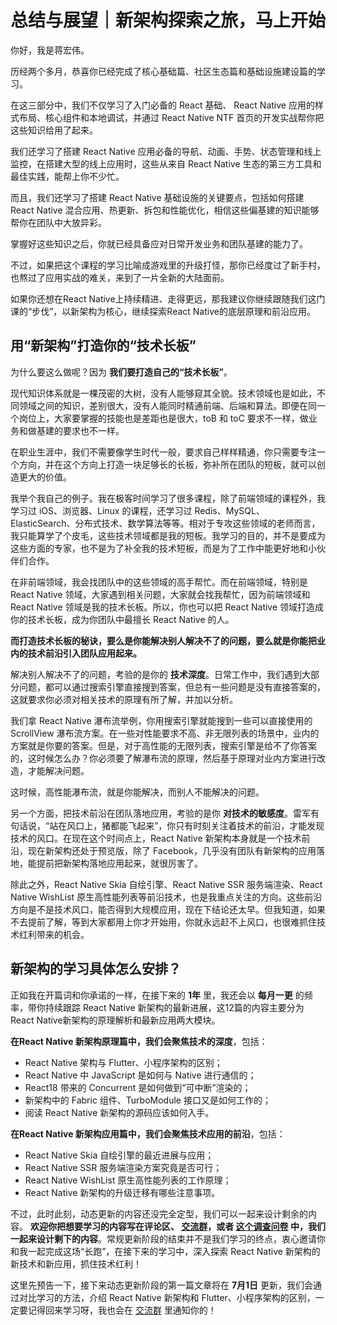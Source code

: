# 总结与展望｜新架构探索之旅，马上开始
你好，我是蒋宏伟。

历经两个多月，恭喜你已经完成了核心基础篇、社区生态篇和基础设施建设篇的学习。

在这三部分中，我们不仅学习了入门必备的 React 基础、 React Native 应用的样式布局、核心组件和本地调试，并通过 React Native NTF 首页的开发实战帮你把这些知识给用了起来。

我们还学习了搭建 React Native 应用必备的导航、动画、手势、状态管理和线上监控，在搭建大型的线上应用时，这些从来自 React Native 生态的第三方工具和最佳实践，能帮上你不少忙。

而且，我们还学习了搭建 React Native 基础设施的关键要点，包括如何搭建 React Native 混合应用、热更新、拆包和性能优化，相信这些偏基建的知识能够帮你在团队中大放异彩。

掌握好这些知识之后，你就已经具备应对日常开发业务和团队基建的能力了。

不过，如果把这个课程的学习比喻成游戏里的升级打怪，那你已经度过了新手村，也熬过了应用实战的难关，来到了一片全新的大陆面前。

如果你还想在React Native上持续精进、走得更远，那我建议你继续跟随我们这门课的“步伐”，以新架构为核心，继续探索React Native的底层原理和前沿应用。

## 用“新架构”打造你的“技术长板”

为什么要这么做呢？因为 **我们要打造自己的“技术长板”**。

现代知识体系就是一棵茂密的大树，没有人能够窥其全貌。技术领域也是如此，不同领域之间的知识，差别很大，没有人能同时精通前端、后端和算法。即便在同一个岗位上，大家要掌握的技能也是差距也是很大，toB 和 toC 要求不一样，做业务和做基建的要求也不一样。

在职业生涯中，我们不需要像学生时代一般，要求自己样样精通，你只需要专注一个方向，并在这个方向上打造一块足够长的长板，弥补所在团队的短板，就可以创造更大的价值。

我举个我自己的例子。我在极客时间学习了很多课程，除了前端领域的课程外，我学习过 iOS、浏览器、Linux 的课程，还学习过 Redis、MySQL、ElasticSearch、分布式技术、数学算法等等。相对于专攻这些领域的老师而言，我只能算学了个皮毛，这些技术领域都是我的短板。我学习的目的，并不是要成为这些方面的专家，也不是为了补全我的技术短板，而是为了工作中能更好地和小伙伴们合作。

在非前端领域，我会找团队中的这些领域的高手帮忙。而在前端领域，特别是 React Native 领域，大家遇到相关问题，大家就会找我帮忙，因为前端领域和 React Native 领域是我的技术长板。所以，你也可以把 React Native 领域打造成你的技术长板，成为你团队中最擅长 React Native 的人。

**而打造技术长板的秘诀，要么是你能解决别人解决不了的问题，要么就是你能把业内的技术前沿引入团队应用起来。**

解决别人解决不了的问题，考验的是你的 **技术深度**。日常工作中，我们遇到大部分问题，都可以通过搜索引擎直接搜到答案，但总有一些问题是没有直接答案的，这就要求你必须对相关技术的原理有所了解，并加以分析。

我们拿 React Native 瀑布流举例，你用搜索引擎就能搜到一些可以直接使用的 ScrollView 瀑布流方案。在一些对性能要求不高、非无限列表的场景中，业内的方案就是你要的答案。但是，对于高性能的无限列表，搜索引擎是给不了你答案的，这时候怎么办？你必须要了解瀑布流的原理，然后基于原理对业内方案进行改造，才能解决问题。

这时候，高性能瀑布流，就是你能解决，而别人不能解决的问题。

另一个方面，把技术前沿在团队落地应用，考验的是你 **对技术的敏感度**。雷军有句话说，“站在风口上，猪都能飞起来”，你只有时刻关注着技术的前沿，才能发现技术的风口。在现在这个时间点上，React Native 新架构本身就是一个技术前沿，现在新架构还处于预览版，除了 Facebook，几乎没有团队有新架构的应用落地，能提前把新架构落地应用起来，就很厉害了。

除此之外，React Native Skia 自绘引擎、React Native SSR 服务端渲染、React Native WishList 原生高性能列表等前沿技术，也是我重点关注的方向。这些前沿方向是不是技术风口，能否得到大规模应用，现在下结论还太早。但我知道，如果不去提前了解，等到大家都用上你才开始用，你就永远赶不上风口，也很难抓住技术红利带来的机会。

## 新架构的学习具体怎么安排？

正如我在开篇词和你承诺的一样，在接下来的 **1年** 里，我还会以 **每月一更** 的频率，带你持续跟踪 React Native 新架构的最新进展，这12篇的内容主要分为React Native新架构的原理解析和最新应用两大模块。

**在React Native 新架构原理篇中，我们会聚焦技术的深度**，包括：

- React Native 架构与 Flutter、小程序架构的区别；
- React Native 中 JavaScript 是如何与 Native 进行通信的；
- React18 带来的 Concurrent 是如何做到“可中断”渲染的；
- 新架构中的 Fabric 组件、TurboModule 接口又是如何工作的；
- 阅读 React Native 新架构的源码应该如何入手。

**在React Native 新架构应用篇中，我们会聚焦技术应用的前沿**，包括：

- React Native Skia 自绘引擎的最近进展与应用；
- React Native SSR 服务端渲染方案究竟是否可行；
- React Native WishList 原生高性能列表的工作原理；
- React Native 新架构的升级迁移有哪些注意事项。

不过，此时此刻，动态更新的内容还没完全定型，我们可以一起来设计剩余的内容。 **欢迎你把想要学习的内容写在评论区、 [交流群](https://jinshuju.net/f/Yd5WEw)，或者 [这个调查问卷](https://jinshuju.net/f/L6gPf2) 中，我们一起来设计剩下的内容**。常规更新阶段的结束并不是我们学习的终点，衷心邀请你和我一起完成这场“长跑”，在接下来的学习中，深入探索 React Native 新架构的新技术和新应用，抓住技术红利！

这里先预告一下，接下来动态更新阶段的第一篇文章将在 **7月1日** 更新，我们会通过对比学习的方法，介绍 React Native 新架构和 Flutter、小程序架构的区别，一定要记得回来学习呀，我也会在 [交流群](https://jinshuju.net/f/Yd5WEw) 里通知你的！